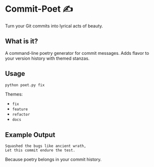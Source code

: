 # Commit-Poet ✍️

Turn your Git commits into lyrical acts of beauty.

## What is it?

A command-line poetry generator for commit messages. Adds flavor to your version history with themed stanzas.

## Usage

```bash
python poet.py fix
```

Themes:
- `fix`
- `feature`
- `refactor`
- `docs`

## Example Output

```
Squashed the bugs like ancient wrath,  
Let this commit endure the test.
```

Because poetry belongs in your commit history.
